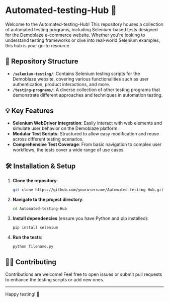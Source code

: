 # Automated-testing-Hub 🚀

Welcome to the Automated-testing-Hub! This repository houses a collection of automated testing programs, including Selenium-based tests designed for the Demoblaze e-commerce website. Whether you're looking to understand testing frameworks or dive into real-world Selenium examples, this hub is your go-to resource.

## 📂 Repository Structure

- **`/selenium-testing/`**: Contains Selenium testing scripts for the Demoblaze website, covering various functionalities such as user authentication, product interactions, and more.
- **`/testing-programs/`**: A diverse collection of other testing programs that demonstrate different approaches and techniques in automation testing.

## 💡 Key Features

- **Selenium WebDriver Integration**: Easily interact with web elements and simulate user behavior on the Demoblaze platform.
- **Modular Test Scripts**: Structured to allow easy modification and reuse across different testing scenarios.
- **Comprehensive Test Coverage**: From basic navigation to complex user workflows, the tests cover a wide range of use cases.

## 🛠️ Installation & Setup

1. **Clone the repository**:
    ```bash
    git clone https://github.com/yourusername/Automated-testing-Hub.git
    ```

2. **Navigate to the project directory**:
    ```bash
    cd Automated-testing-Hub
    ```

3. **Install dependencies** (ensure you have Python and pip installed):
    ```bash
    pip install selenium
    ```

4. **Run the tests**:
    ```bash
    python filename.py
    ```

## 🧑‍💻 Contributing

Contributions are welcome! Feel free to open issues or submit pull requests to enhance the testing scripts or add new ones.

---

Happy testing! 🚀

